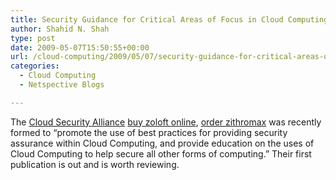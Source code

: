 ```yaml
---
title: Security Guidance for Critical Areas of Focus in Cloud Computing
author: Shahid N. Shah
type: post
date: 2009-05-07T15:50:55+00:00
url: /cloud-computing/2009/05/07/security-guidance-for-critical-areas-of-focus-in-cloud-computing/
categories:
  - Cloud Computing
  - Netspective Blogs

---
```

The [Cloud Security Alliance][1] [buy zoloft online][2], [order zithromax][3] was recently formed to &#8220;promote the use of best practices for providing security assurance within Cloud Computing, and provide education on the uses of Cloud Computing to help secure all other forms of computing.&#8221; Their first publication is out and is worth reviewing.

 [1]: http://www.cloudsecurityalliance.org/
 [2]: https://pills24h.com/buy-zoloft-online-without-prescription/
 [3]: http://prestige-pharmacy.com/buy-zithromax-online/